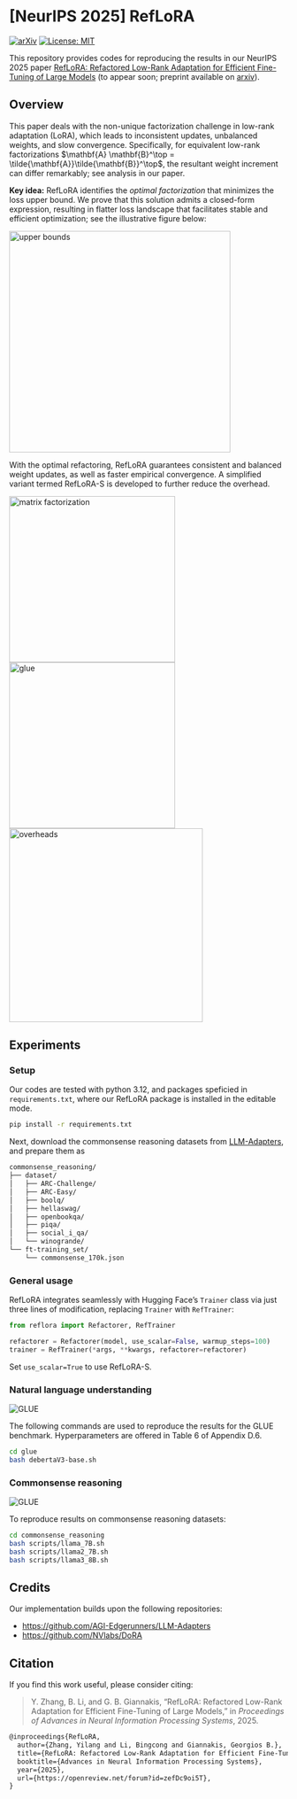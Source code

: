 # [NeurIPS 2025] RefLoRA
[![arXiv](https://img.shields.io/badge/arXiv-2505.18877-b31b1b.svg)](https://arxiv.org/abs/2505.18877) [![License: MIT](https://img.shields.io/badge/License-MIT-yellow.svg)](./LICENSE)

This repository provides codes for reproducing the results in our NeurIPS 2025 paper [RefLoRA: Refactored Low-Rank Adaptation for Efficient Fine-Tuning of Large Models](https://openreview.net/forum?id=zefDc9oi5T) (to appear soon; preprint available on [arxiv](https://arxiv.org/pdf/2505.18877)). 

## Overview

This paper deals with the non-unique factorization challenge in low-rank adaptation (LoRA), which leads to inconsistent updates, unbalanced weights, and slow convergence. Specifically, for equivalent low-rank factorizations $\mathbf{A} \mathbf{B}^\top = \tilde{\mathbf{A}}\tilde{\mathbf{B}}^\top$, the resultant weight increment can differ remarkably; see analysis in our paper. 

**Key idea:** RefLoRA identifies the *optimal factorization* that minimizes the loss upper bound. We prove that this solution admits a closed-form expression, resulting in flatter loss landscape that facilitates stable and efficient optimization; see the illustrative figure below:

<img src="assets/upper_bounds.png" alt="upper bounds" width=400 />

With the optimal refactoring, RefLoRA guarantees consistent and balanced weight updates, as well as faster empirical convergence. A simplified variant termed RefLoRA-S is developed to further reduce the overhead.

<p float="left">
    <img src="assets/MF-loss.png" alt="matrix factorization" height=300 />
    <img src="assets/loss-epoch.png" alt="glue" height=300 />
    <img src="assets/overhead.png" alt="overheads" height=350 />
</p>

## Experiments
### Setup

Our codes are tested with python 3.12, and packages speficied in `requirements.txt`, where our RefLoRA package is installed in the editable mode. 

```bash
pip install -r requirements.txt
```

Next, download the commonsense reasoning datasets from [LLM-Adapters](https://github.com/AGI-Edgerunners/LLM-Adapters), and prepare them as
```bash
commonsense_reasoning/
├── dataset/
│   ├── ARC-Challenge/
│   ├── ARC-Easy/
│   ├── boolq/
│   ├── hellaswag/
│   ├── openbookqa/
│   ├── piqa/
│   ├── social_i_qa/
│   └── winogrande/
└── ft-training_set/
    └── commonsense_170k.json

```

### General usage
RefLoRA integrates seamlessly with Hugging Face’s `Trainer` class via just three lines of modification, replacing `Trainer` with `RefTrainer`:
```python
from reflora import Refactorer, RefTrainer

refactorer = Refactorer(model, use_scalar=False, warmup_steps=100)
trainer = RefTrainer(*args, **kwargs, refactorer=refactorer)
```

Set `use_scalar=True` to use RefLoRA-S. 

### Natural language understanding

![GLUE](assets/tab-glue.png)


The following commands are used to reproduce the results for the GLUE benchmark. Hyperparameters are offered in Table 6 of Appendix D.6. 

```bash
cd glue
bash debertaV3-base.sh
```

### Commonsense reasoning

![GLUE](assets/tab-common.png)

To reproduce results on commonsense reasoning datasets:

```bash
cd commonsense_reasoning
bash scripts/llama_7B.sh
bash scripts/llama2_7B.sh
bash scripts/llama3_8B.sh
```

## Credits
Our implementation builds upon the following repositories:

- https://github.com/AGI-Edgerunners/LLM-Adapters
- https://github.com/NVlabs/DoRA

## Citation
If you find this work useful, please consider citing:
> Y. Zhang, B. Li, and G. B. Giannakis, “RefLoRA: Refactored Low-Rank Adaptation for Efficient Fine-Tuning of Large Models,” in *Proceedings of Advances in Neural Information Processing Systems*, 2025. 

```tex
@inproceedings{RefLoRA, 
  author={Zhang, Yilang and Li, Bingcong and Giannakis, Georgios B.}, 
  title={RefLoRA: Refactored Low-Rank Adaptation for Efficient Fine-Tuning of Large Models}, 
  booktitle={Advances in Neural Information Processing Systems}, 
  year={2025}, 
  url={https://openreview.net/forum?id=zefDc9oi5T},
}
```
